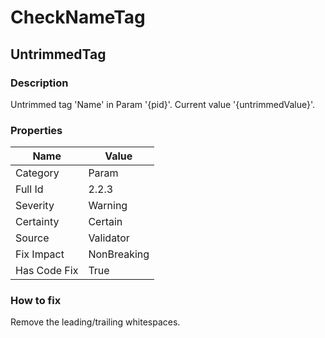 ﻿---  
uid: Validator_2_2_3  
---

# CheckNameTag

## UntrimmedTag

### Description

Untrimmed tag 'Name' in Param '{pid}'. Current value '{untrimmedValue}'.

### Properties

| Name         | Value       |
| ------------ | ----------- |
| Category     | Param       |
| Full Id      | 2.2.3       |
| Severity     | Warning     |
| Certainty    | Certain     |
| Source       | Validator   |
| Fix Impact   | NonBreaking |
| Has Code Fix | True        |

### How to fix

Remove the leading\/trailing whitespaces.
